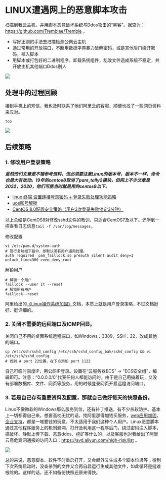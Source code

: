 # LINUX遭遇网上的恶意脚本攻击

扫描到我云主机，并用脚本恶意破坏系统与Ddos攻击的“黑客”。据查为： https://github.com/Tremblae/Tremble 。

* 写好正则的手法去扫描检测公网云主机
* 通过常用的开放端口，不断用数据字典暴力破解密码，或是其他后门绕开密码，植入脚本
* 用脚本或打包好的二进制程序，卸载系统组件，乱改文件造成系统不稳定，并开放主机其他端口Ddos别人

![](https://fastly.jsdelivr.net/gh/hoochanlon/Free-NTFS-for-Mac/shashin/zei.png)

## 处理中的过程回顾

接到手机上的短信，我也及时联系了他们阿里云的客服，顺便也找了一些网页资料来应对。

```
top
```

![ ](https://cdn.jsdelivr.net/gh/hoochanlon/ihs-simple/AQUICK/catch2023-02-07%2009.54.20.png)




## 后续策略

### 1. 修改用户登录策略

***虽然他们文章是不错参考资料，但必须要注意Linux的版本号，版本不一样，命令也是大有改动。19年的centos8取消了pam_tally2模块，但网上不少文章是2022、2020，他们可能当时就是用的centos8以下。***

* [linux 终端 设置连接登录密码 + 登录失败处理功能策略](https://www.cnblogs.com/qwer78/p/16546372.html)
* [uos账号解锁](https://blog.csdn.net/qq_35957643/article/details/125277224)
* [CentOS 8.0配置安全策略（用户3次登录失败锁定3分钟）](https://zhuanlan.zhihu.com/p/127109500?utm_id=0)

以上总结是CentOS8对修改sshd文件的教训，只适合CentOS7及以下。还学到一招查看日志信息`tail -f /var/log/messages`。

修改配置

```
vi /etc/pam.d/system-auth
# 顶行复制如下指令，即默认所有用户通用处理。
auth required  pam_faillock.so preauth silent audit deny=3  unlock_time=300 even_deny_root
```
解锁用户

```
# 解锁一个用户
faillock --user It --reset
# 解锁所有用户
faillock--reset
```

阿里给出的[《Linux操作系统加固》](https://help.aliyun.com/knowledge_list/60787.html)文档，本质上就是用户登录策略...不过文档挺好、挺详细的。

### 2. 关闭不需要的远程端口及ICMP回显。

关闭自己不用的桌面系统远程端口，如Windows：3389，SSH：22，改成其他的端口。

````
cp /etc/ssh/sshd_config /etc/ssh/sshd_config_bak/sshd_config && vi /etc/ssh/sshd_config
# 找到 # port 22位置，在下方添加 port 1122
````

自己可临时百度IP，用公网IP登录。设置在“云服务器ECS” -> "ECS安全组"，编辑即可。注意：“0.0.0.0/0”代表任何人都能访问的。由于是自己用搞着玩，又没有部署数据库、文件、网页等服务，用的时候登录网页开启远程访问端口。

### 3. 若是自己存有重要资料及配置，那就自己做好每天的快照备份。

Linux不像微软的Windows那么服务到位，还有补丁推送，有不少杀软防护。基本上一切都得自己来。想要高枕无忧的话，找阿里那得加钱买服务，[web应用加固](https://help.aliyun.com/knowledge_list/60792.html)，[企业支持](https://www.aliyun.com/service/supportplans)，都是一堆要钱的玩意，不太适用于我们这种个人用户。Linux恶意脚本通过其他程序服务上的机制漏洞，打开及利用这一程序后门，绕过密码注入脚本，搞破坏、静默上传下载、恶意ddos、挖矿等什么的，以及客服也对我给出了阿里云高危漏洞通报的访问入口：https://avd.aliyun.com/high-risk/list 。

![ ](https://cdn.jsdelivr.net/gh/hoochanlon/ihs-simple/AQUICK/catch2023-02-07%2015.24.45.png)

总的来说，恶意脚本、软件不时重启打开，又会额外又生成多个脚本垃圾等；待到下次系统启动时，没查杀到的文件又会再自启运行生成其他文件，如此循环是挺难根除的。这样的话，还不如备份快照还原来得快。



